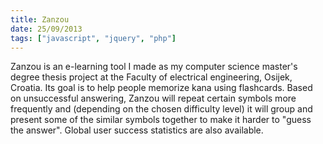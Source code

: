 ```yaml
---
title: Zanzou
date: 25/09/2013
tags: ["javascript", "jquery", "php"]
---
```


Zanzou is an e-learning tool I made as my computer science master's degree thesis project at the Faculty of electrical engineering, Osijek, Croatia. Its goal is to help people memorize kana using flashcards. Based on unsuccessful answering, Zanzou will repeat certain symbols more frequently and (depending on the chosen difficulty level) it will group and present some of the similar symbols together to make it harder to "guess the answer". Global user success statistics are also available.